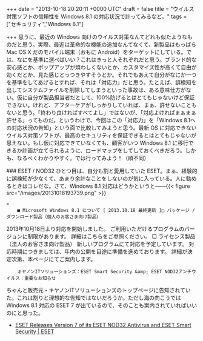 
+++
date = "2013-10-18 20:20:11 +0000 UTC"
draft = false
title = "ウイルス対策ソフトの信頼性を Windows 8.1 の対応状況で計ってみるなど。"
tags = ["セキュリティ","Windows 8.1"]

+++
思うに、最近の Windows 向けのウイルス対策なんてどれも似たようなものだと思う。実際、最近は革命的な機能の追加なんてなくて、新製品はもっぱら Mac OS X だのモバイル端末（おもに Android）をターゲットにしている。では、なにを基準に選べばいい？これはきっと人それぞれだと思う。ブランド的な安心感とか、ポップアップが煩わしくないとか、カスタマイズ性が高くて自由が効くだとか、見た感じとっつきやすそうとか。それでもあえて自分がなにか一つを基準をしてあげるとすれば、それは「対応力」だと思う。たとえば、誤検知を出してシステムファイルを削除してしまうといった事故は、ある意味仕方がない。仮に自分が製品担当者だとして、100%防げるとはとてもじゃないけど保証できない。けれど、アフターケアがしっかりしていれば、まぁ、許せないこともないと思う。「終わり良ければすべてよし」ではないが、「対応よければまぁまぁ許せる」ってものだ。というわけで、今回はこの「対応力」を「Windows 8.1への対応状況の告知」という面で比較してみようと思う。最新 OS に対応できないウイルス対策ソフトが、最高のセキュリティを保証できるとはとてもじゃないが思えない。もし仮に対応できていなくても、顧客がいつ Windows 8.1 に移行できるか計画が立てられるように、ロードマップをしてしておくべきだろう。しかも、なるべくわかりやすく。では行ってみよう！（順不同）

<div class="section">
    ### ESET / NOD32
    ひとつ目は、自分も割と愛用していた ESET。まぁ、経験的に誤検知が少なくて、あまり余計なことをしないのが気に入っている。人に勧めるときはコレだな。さて、Windows 8.1 対応はどうかというと――{{< figure src="/images/20131018193739.png"  >}}<br/>


    >
        ■ Microsoft Windows 8.1 について [ 2013.10.18 最終更新 ]□ パッケージ / ダウンロード製品（個人のお客さま向け製品）
2013年10月18日より対応を開始しました。
ご利用いただけるプログラムのバージョンに制限があります。
詳細はこちらをご参照ください。
□ ライセンス製品（法人のお客さま向け製品）
新しいプログラムにて対応を予定しています。
対応時期につきましては、年内の公開を目途に準備を進めております。
詳細が決定次第、本ページにてご案内します。

        キヤノンITソリューションズ：ESET Smart Security &amp; ESET NOD32アンチウイルス：重要なお知らせ
    
ちゃんと販売元・キヤノンITソリューションズのトップページに告知されていた。これは割りと理想的な告知ではないだろうか。ただし海の向こうでは Windows 8.1 対応の ESET 7 が出ているので、そのことも案内されていればいいのにと思った。

<ul>
<li><a href="http://www.eset.com/int/about/press/articles/article/eset-releases-version-7-of-its-eset-nod32-antivirus-and-eset-smart-security/">ESET Releases Version 7 of its ESET NOD32 Antivirus and ESET Smart Security | ESET</a></li>
</ul>
</div>

